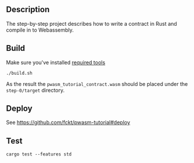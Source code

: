 ## Description
The step-by-step project describes how to write a contract in Rust and compile in to Webassembly.

## Build
Make sure you've installed [required tools](https://github.com/paritytech/pwasm-tutorial/blob/master/README.md#tutorial-prerequisites)
```
./build.sh
```
As the result the `pwasm_tutorial_contract.wasm` should be placed under the `step-0/target` directory.

## Deploy
See https://github.com/fckt/pwasm-tutorial#deploy

## Test
```
cargo test --features std
```
